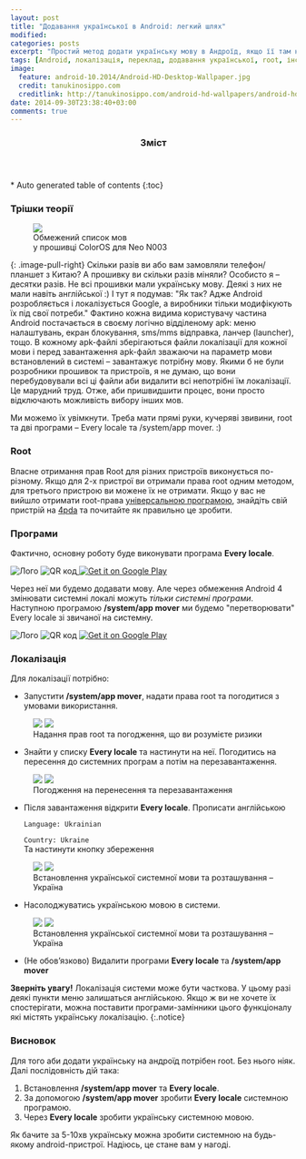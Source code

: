 ```yaml
---
layout: post
title: "Додавання української в Android: легкий шлях"
modified:
categories: posts
excerpt: "Простий метод додати українську мову в Андроїд, якщо її там не було"
tags: [Android, локалізація, переклад, додавання української, root, інструкція, Every locale, українська мова]
image:
  feature: android-10.2014/Android-HD-Desktop-Wallpaper.jpg
  credit: tanukinosippo.com
  creditlink: http://tanukinosippo.com/android-hd-wallpapers/android-hd-desktop-wallpaper/
date: 2014-09-30T23:38:40+03:00
comments: true
---
```


<section id="table-of-contents" class="toc">
  <header>
    <h3>Зміст</h3>
  </header>
<div id="drawer" markdown="1">
*  Auto generated table of contents
{:toc}
</div>
</section><!-- /#table-of-contents -->

### Трішки теорії

 <figure class="thumb400">
	<a href="{{ site.url }}/images/android-10.2014/Screenshot_2014-10-02-23-33-22.jpg">
	<img src="{{ site.url }}/images/android-10.2014/Screenshot_2014-10-02-23-33-22.jpg"></a>
	<figcaption>Обмежений список мов <br/>у прошивці ColorOS для Neo N003</figcaption>
</figure>
{: .image-pull-right}
Скільки разів ви або вам замовляли телефон/планшет з Китаю? А прошивку ви скільки разів міняли? Особисто я – десятки разів. Не всі прошивки мали українську мову. Деякі з них не мали навіть англійської :) І тут я подумав: "Як так? Адже Android розробляється і локалізується Google, а виробники тільки модифікують їх під свої потреби." Фактино кожна видима користувачу частина Android постачається в своєму логічно відділеному apk: меню налаштувань, екран блокування, sms/mms відправка, ланчер (launcher), тощо. В кожному apk-файлі зберігаються файли локалізації для кожної мови і перед завантаження apk-файл зважаючи на параметр мови встановлений в системі – завантажує потрібну мову. Якими б не були розробники прошивок та пристроїв, я не думаю, що вони перебудовували всі ці файли аби видалити всі непотрібні їм локалізації. Це марудний труд. Отже, аби пришвидшити процес, вони просто відключають можливість вибору інших мов.


Ми можемо їх увімкнути. Треба мати прямі руки, кучеряві звивини, root та дві програми – Every locale та /system/app mover. :)

### Root

Власне отримання прав Root для різних пристроїв виконується по-різному. Якщо для 2-х пристрої ви отримали права root одним методом, для третього пристрою ви можене їх не отримати. Якщо у вас не вийшло отримати root-права [універсальною програмою](http://toloka.hurtom.com/viewtopic.php?t=50505), знайдіть свій пристрій на [4pda](http://4pda.ru/forum/index.php?showforum=268) та почитайте як правильно це зробити.

### Програми

Фактично, основну роботу буде виконувати програма **Every locale**.

<img src="https://lh4.ggpht.com/cIKKOkm3J8PXtTcOJKsDjBMBhZAETA0L7tCNBYbIoqAQFD-pvdL7ZON-q4loYTbVJeU=w176-rw" alt="Лого">
<img src="http://chart.apis.google.com/chart?chs=200x200&amp;cht=qr&amp;chld=|1&amp;chl=http%3A%2F%2Fgoo.gl%2FbyFgqR"
  	   alt="QR код" /><a href="https://play.google.com/store/apps/details?id=com.sweetiepiggy.everylocale&hl=uk">
  <img alt="Get it on Google Play"
       src="https://developer.android.com/images/brand/uk_generic_rgb_wo_45.png" />
</a>

Через неї ми будемо додавати мову. Але через обмеження Android 4 змінювати системні локалі можуть _тільки системні програми_.
Наступною програмою **/system/app mover** ми будемо "перетворювати" Every locale зі звичаної на системну.

<img src="https://lh3.ggpht.com/Z4ma6g5YoWgoGAJHFtCupf5VO7CKSumsf1wpIKnWjGFGM8_UzHz6aT63k2kw1qaCuMc=w176-rw" alt="Лого">
<img src="http://chart.apis.google.com/chart?chs=200x200&cht=qr&chld=|1&chl=http%3A%2F%2Fgoo.gl%2Fio2flR"
  		   alt="QR код" />
<a href="https://play.google.com/store/apps/details?id=de.j4velin.systemappmover&hl=uk">
  <img alt="Get it on Google Play"
       src="https://developer.android.com/images/brand/uk_generic_rgb_wo_45.png" /> 
</a>

### Локалізація


Для локалізації потрібно:

- Запустити **/system/app mover**, надати права root та погодитися з умовами використання.

<figure class="half">
	<a href="{{ site.url }}/images/android-10.2014/Screenshot_2014-10-02-23-34-12.jpg"><img src="{{ site.url }}/images/android-10.2014/Screenshot_2014-10-02-23-34-12.jpg"></a>
	<a href="{{ site.url }}/images/android-10.2014/Screenshot_2014-10-02-23-33-55.jpg"><img src="{{ site.url }}/images/android-10.2014/Screenshot_2014-10-02-23-33-55.jpg"></a>
	<figcaption>Надання прав root та погодження, що ви розумієте ризики</figcaption>
</figure>

- Знайти у списку **Every locale** та настинути на неї. Погодитись на пересення до системних програм а потім на перезавантаження.

<figure class="half">
	<a href="{{ site.url }}/images/android-10.2014/Screenshot_2014-10-02-23-38-52.jpg"><img src="{{ site.url }}/images/android-10.2014/Screenshot_2014-10-02-23-38-52.jpg"></a>
	<a href="{{ site.url }}/images/android-10.2014/Screenshot_2014-10-02-23-39-04.jpg"><img src="{{ site.url }}/images/android-10.2014/Screenshot_2014-10-02-23-39-04.jpg"></a>
	<figcaption>Погодження на перенесення та перезавантаження</figcaption>
</figure>

- Після завантаження відкрити **Every locale**. Прописати англійською
    
	`Language: Ukrainian  `  
	
	`Country: Ukraine`   
	Та настинути кнопку збереження
	
<figure class="half">
	<a href="{{ site.url }}/images/android-10.2014/Screenshot_2014-10-02-23-45-11.jpg"><img src="{{ site.url }}/images/android-10.2014/Screenshot_2014-10-02-23-45-11.jpg"></a>
	<a href="{{ site.url }}/images/android-10.2014/Screenshot_2014-10-02-23-45-31.jpg"><img src="{{ site.url }}/images/android-10.2014/Screenshot_2014-10-02-23-45-31.jpg"></a>
	<figcaption>Встановлення української системної мови та розташування – Україна</figcaption>
</figure>

- Насолоджуватись українською мовою в системи.

<figure class="half">
	<a href="{{ site.url }}/images/android-10.2014/Screenshot_2014-10-02-23-45-46.jpg"><img src="{{ site.url }}/images/android-10.2014/Screenshot_2014-10-02-23-45-46.jpg"></a>
	<a href="{{ site.url }}/images/android-10.2014/Screenshot_2014-10-02-23-46-08.jpg"><img src="{{ site.url }}/images/android-10.2014/Screenshot_2014-10-02-23-46-08.jpg"></a>
	<figcaption>Встановлення української системної мови та розташування – Україна</figcaption>
</figure>

- (Не обов’язково) Видалити програми **Every locale** та **/system/app mover** 

**Зверніть увагу!** Локалізація cистеми може бути часткова. У цьому разі деякі пункти меню залишаться англійською. Якщо ж ви не хочете їх спостерігати, можна поставити програми-замінники цього функціоналу які містять українську локалізацію.
{:.notice}

### Висновок

Для того аби додати українську на андроїд потрібен root. Без нього ніяк. Далі послідовність дій така:

1. Встановлення **/system/app mover** та **Every locale**.
2. За допомогою **/system/app mover** зробити **Every locale** системною програмою.
3. Через **Every locale** зробити українську системною мовою.

Як бачите за 5-10хв українську можна зробити системною на будь-якому android-пристрої. Надіюсь, це стане вам у нагоді.